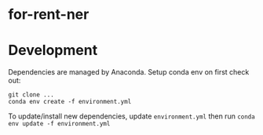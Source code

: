 # for-rent-ner

# Development
Dependencies are managed by Anaconda. Setup conda env on first check out:
```
git clone ...
conda env create -f environment.yml
```

To update/install new dependencies, update `environment.yml` then run `conda env update -f environment.yml`
